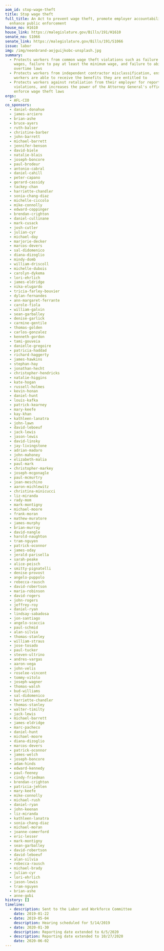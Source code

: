 ```yaml
---
aom_id: stop-wage-theft
title: Stop wage theft
full_title: An Act to prevent wage theft, promote employer accountability, and
  enhance public enforcement
house_no: H1610
house_link: https://malegislature.gov/Bills/191/H1610
senate_no: S1066
senate_link: https://malegislature.gov/Bills/191/S1066
issue: labor
img: /img/neonbrand-aojguijkobc-unsplash.jpg
summary:
  - Protects workers from common wage theft violations such as failure to pay
    wages, failure to pay at least the minimum wage, and failure to abide by
    overtime laws
  - Protects workers from independent contractor misclassification, ensuring
    workers are able to receive the benefits they are entitled to
  - Protects workers against retaliation from their employer for reporting
    violations, and increases the power of the Attorney General's office to
    enforce wage theft laws
orgs:
  - AFL-CIO
co_sponsors:
  - daniel-donahue
  - james-arciero
  - brian-ashe
  - bruce-ayers
  - ruth-balser
  - christine-barber
  - john-barrett
  - michael-barrett
  - jennifer-benson
  - david-biele
  - natalie-blais
  - joseph-boncore
  - paul-brodeur
  - antonio-cabral
  - daniel-cahill
  - peter-capano
  - gerard-cassidy
  - tackey-chan
  - harriette-chandler
  - sonia-chang-diaz
  - michelle-ciccolo
  - mike-connolly
  - edward-coppinger
  - brendan-crighton
  - daniel-cullinane
  - mark-cusack
  - josh-cutler
  - julian-cyr
  - michael-day
  - marjorie-decker
  - marcos-devers
  - sal-didomenico
  - diana-dizoglio
  - mindy-domb
  - william-driscoll
  - michelle-dubois
  - carolyn-dykema
  - lori-ehrlich
  - james-eldridge
  - nika-elugardo
  - tricia-farley-bouvier
  - dylan-fernandes
  - ann-margaret-ferrante
  - carole-fiola
  - william-galvin
  - sean-garballey
  - denise-garlick
  - carmine-gentile
  - thomas-golden
  - carlos-gonzalez
  - kenneth-gordon
  - tami-gouveia
  - danielle-gregoire
  - patricia-haddad
  - richard-haggerty
  - james-hawkins
  - stephan-hay
  - jonathan-hecht
  - christopher-hendricks
  - natalie-higgins
  - kate-hogan
  - russell-holmes
  - kevin-honan
  - daniel-hunt
  - louis-kafka
  - patrick-kearney
  - mary-keefe
  - kay-khan
  - kathleen-lanatra
  - john-lawn
  - david-leboeuf
  - jack-lewis
  - jason-lewis
  - david-linsky
  - jay-livingstone
  - adrian-madaro
  - john-mahoney
  - elizabeth-malia
  - paul-mark
  - christopher-markey
  - joseph-mcgonagle
  - paul-mcmurtry
  - joan-meschino
  - aaron-michlewitz
  - christina-minicucci
  - liz-miranda
  - rady-mom
  - mark-montigny
  - michael-moore
  - frank-moran
  - mathew-muratore
  - james-murphy
  - brian-murray
  - david-nangle
  - harold-naughton
  - tram-nguyen
  - patrick-oconnor
  - james-oday
  - jerald-parisella
  - sarah-peake
  - alice-peisch
  - smitty-pignatelli
  - denise-provost
  - angelo-puppolo
  - rebecca-rausch
  - david-robertson
  - maria-robinson
  - david-rogers
  - john-rogers
  - jeffrey-roy
  - daniel-ryan
  - lindsay-sabadosa
  - jon-santiago
  - angelo-scaccia
  - paul-schmid
  - alan-silvia
  - thomas-stanley
  - william-straus
  - jose-tosado
  - paul-tucker
  - steven-ultrino
  - andres-vargas
  - aaron-vega
  - john-velis
  - roselee-vincent
  - tommy-vitolo
  - joseph-wagner
  - thomas-walsh
  - bud-williams
  - sal-didomenico
  - harriette-chandler
  - thomas-stanley
  - walter-timilty
  - jack-lewis
  - michael-barrett
  - james-eldridge
  - marc-pacheco
  - daniel-hunt
  - michael-moore
  - diana-dizoglio
  - marcos-devers
  - patrick-oconnor
  - james-welch
  - joseph-boncore
  - adam-hinds
  - edward-kennedy
  - paul-feeney
  - cindy-friedman
  - brendan-crighton
  - patricia-jehlen
  - mary-keefe
  - mike-connolly
  - michael-rush
  - daniel-ryan
  - john-keenan
  - liz-miranda
  - kathleen-lanatra
  - sonia-chang-diaz
  - michael-moran
  - joanne-comerford
  - eric-lesser
  - mark-montigny
  - sean-garballey
  - david-robertson
  - david-leboeuf
  - alan-silvia
  - rebecca-rausch
  - michael-brady
  - julian-cyr
  - lori-ehrlich
  - jason-lewis
  - tram-nguyen
  - brian-ashe
  - anne-gobi
history: []
timeline:
  - description: Sent to the Labor and Workforce Committee
    date: 2019-01-22
  - date: 2019-05-04
    description: Hearing scheduled for 5/14/2019
  - date: 2020-01-30
    description: Reporting date extended to 6/5/2020
  - description: Reporting date extended to 10/27/2020
    date: 2020-06-02
---
```

